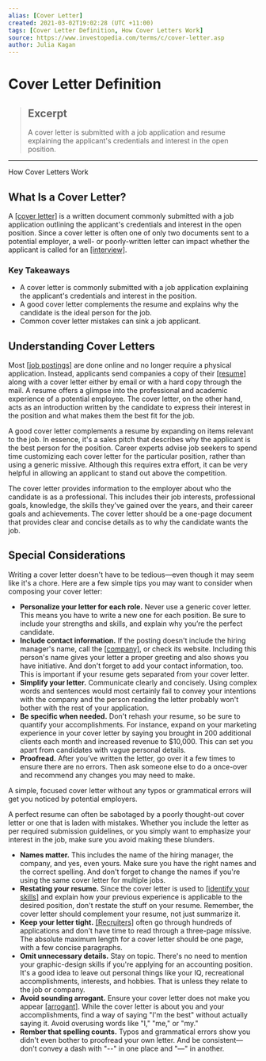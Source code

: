 ```yaml
---
alias: [Cover Letter]
created: 2021-03-02T19:02:28 (UTC +11:00)
tags: [Cover Letter Definition, How Cover Letters Work]
source: https://www.investopedia.com/terms/c/cover-letter.asp
author: Julia Kagan
---
```


# Cover Letter Definition

> ## Excerpt
> A cover letter is submitted with a job application and resume explaining the applicant's credentials and interest in the open position.

---

How Cover Letters Work
## What Is a Cover Letter?

A [[cover letter]](https://www.investopedia.com/articles/personal-finance/083115/financial-analyst-cover-letters-get-you-hired.asp) is a written document commonly submitted with a job application outlining the applicant's credentials and interest in the open position. Since a cover letter is often one of only two documents sent to a potential employer, a well- or poorly-written letter can impact whether the applicant is called for an [[interview]](https://www.investopedia.com/articles/personal-finance/010516/4-things-you-should-never-reveal-during-job-interview.asp).

### Key Takeaways

-   A cover letter is commonly submitted with a job application explaining the applicant's credentials and interest in the position.
-   A good cover letter complements the resume and explains why the candidate is the ideal person for the job.
-   Common cover letter mistakes can sink a job applicant.

## Understanding Cover Letters

Most [[job postings]](https://www.investopedia.com/financial-edge/0711/9-different-ways-to-find-a-new-job.aspx) are done online and no longer require a physical application. Instead, applicants send companies a copy of their [[resume]](https://www.investopedia.com/articles/financialcareers/10/investment-banking-resume.asp) along with a cover letter either by email or with a hard copy through the mail. A resume offers a glimpse into the professional and academic experience of a potential employee. The cover letter, on the other hand, acts as an introduction written by the candidate to express their interest in the position and what makes them the best fit for the job.

A good cover letter complements a resume by expanding on items relevant to the job. In essence, it's a sales pitch that describes why the applicant is the best person for the position. Career experts advise job seekers to spend time customizing each cover letter for the particular position, rather than using a generic missive. Although this requires extra effort, it can be very helpful in allowing an applicant to stand out above the competition.

The cover letter provides information to the employer about who the candidate is as a professional. This includes their job interests, professional goals, knowledge, the skills they've gained over the years, and their career goals and achievements. The cover letter should be a one-page document that provides clear and concise details as to why the candidate wants the job.

## Special Considerations

Writing a cover letter doesn't have to be tedious—even though it may seem like it's a chore. Here are a few simple tips you may want to consider when composing your cover letter:

-   **Personalize your letter for each role.** Never use a generic cover letter. This means you have to write a new one for each position. Be sure to include your strengths and skills, and explain why you’re the perfect candidate.
-   **Include contact information.** If the posting doesn't include the hiring manager's name, call the [[company]](https://www.investopedia.com/terms/c/company.asp), or check its website. Including this person's name gives your letter a proper greeting and also shows you have initiative. And don't forget to add your contact information, too. This is important if your resume gets separated from your cover letter.
-   **Simplify your letter.** Communicate clearly and concisely. Using complex words and sentences would most certainly fail to convey your intentions with the company and the person reading the letter probably won't bother with the rest of your application.
-   **Be specific when needed.** Don't rehash your resume, so be sure to quantify your accomplishments. For instance, expand on your marketing experience in your cover letter by saying you brought in 200 additional clients each month and increased revenue to $10,000. This can set you apart from candidates with vague personal details.
-   **Proofread.** After you’ve written the letter, go over it a few times to ensure there are no errors. Then ask someone else to do a once-over and recommend any changes you may need to make.

A simple, focused cover letter without any typos or grammatical errors will get you noticed by potential employers.

A perfect resume can often be sabotaged by a poorly thought-out cover letter or one that is laden with mistakes. Whether you include the letter as per required submission guidelines, or you simply want to emphasize your interest in the job, make sure you avoid making these blunders.

-   **Names matter.** This includes the name of the hiring manager, the company, and yes, even yours. Make sure you have the right names and the correct spelling. And don't forget to change the names if you're using the same cover letter for multiple jobs.
-   **Restating your resume.** Since the cover letter is used to [[identify your skills]](https://www.investopedia.com/articles/financialcareers/10/sell-your-skills.asp) and explain how your previous experience is applicable to the desired position, don't restate the stuff on your resume. Remember, the cover letter should complement your resume, not just summarize it.
-   **Keep your letter tight.** [[Recruiters]](https://www.investopedia.com/terms/h/headhunter.asp) often go through hundreds of applications and don't have time to read through a three-page missive. The absolute maximum length for a cover letter should be one page, with a few concise paragraphs.
-   **Omit unnecessary details.** Stay on topic. There's no need to mention your graphic-design skills if you're applying for an accounting position. It's a good idea to leave out personal things like your IQ, recreational accomplishments, interests, and hobbies. That is unless they relate to the job or company.
-   **Avoid sounding arrogant.** Ensure your cover letter does not make you appear [[arrogant]](https://www.investopedia.com/articles/financial-careers/09/10-coworker-personality-conflicts.asp). While the cover letter is about you and your accomplishments, find a way of saying "I'm the best" without actually saying it. Avoid overusing words like "I," "me," or "my."
-   **Rember that spelling counts.** Typos and grammatical errors show you didn't even bother to proofread your own letter. And be consistent—don't convey a dash with "--" in one place and "—" in another.
